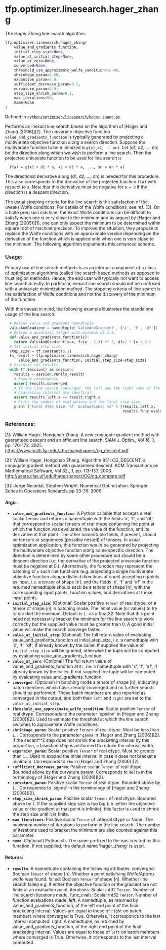 <div itemscope itemtype="http://developers.google.com/ReferenceObject">
<meta itemprop="name" content="tfp.optimizer.linesearch.hager_zhang" />
<meta itemprop="path" content="Stable" />
</div>

# tfp.optimizer.linesearch.hager_zhang

The Hager Zhang line search algorithm.

``` python
tfp.optimizer.linesearch.hager_zhang(
    value_and_gradients_function,
    initial_step_size=None,
    value_at_initial_step=None,
    value_at_zero=None,
    converged=None,
    threshold_use_approximate_wolfe_condition=1e-06,
    shrinkage_param=0.66,
    expansion_param=5.0,
    sufficient_decrease_param=0.1,
    curvature_param=0.9,
    step_size_shrink_param=0.1,
    max_iterations=50,
    name=None
)
```



Defined in [`python/optimizer/linesearch/hager_zhang.py`](https://github.com/tensorflow/probability/tree/master/tensorflow_probability/python/optimizer/linesearch/hager_zhang.py).

<!-- Placeholder for "Used in" -->

Performs an inexact line search based on the algorithm of
[Hager and Zhang (2006)][2].
The univariate objective function `value_and_gradients_function` is typically
generated by projecting a multivariate objective function along a search
direction. Suppose the multivariate function to be minimized is
`g(x1,x2, .. xn)`. Let (d1, d2, ..., dn) be the direction along which we wish
to perform a line search. Then the projected univariate function to be used
for line search is

```None
  f(a) = g(x1 + d1 * a, x2 + d2 * a, ..., xn + dn * a)
```

The directional derivative along (d1, d2, ..., dn) is needed for this
procedure. This also corresponds to the derivative of the projected function
`f(a)` with respect to `a`. Note that this derivative must be negative for
`a = 0` if the direction is a descent direction.

The usual stopping criteria for the line search is the satisfaction of the
(weak) Wolfe conditions. For details of the Wolfe conditions, see
ref. [3]. On a finite precision machine, the exact Wolfe conditions can
be difficult to satisfy when one is very close to the minimum and as argued
by [Hager and Zhang (2005)][1], one can only expect the minimum to be
determined within square root of machine precision. To improve the situation,
they propose to replace the Wolfe conditions with an approximate version
depending on the derivative of the function which is applied only when one
is very close to the minimum. The following algorithm implements this
enhanced scheme.

### Usage:

Primary use of line search methods is as an internal component of a class of
optimization algorithms (called line search based methods as opposed to
trust region methods). Hence, the end user will typically not want to access
line search directly. In particular, inexact line search should not be
confused with a univariate minimization method. The stopping criteria of line
search is the satisfaction of Wolfe conditions and not the discovery of the
minimum of the function.

With this caveat in mind, the following example illustrates the standalone
usage of the line search.

```python
  # Define value and gradient namedtuple
  ValueAndGradient = namedtuple('ValueAndGradient', ['x', 'f', 'df'])
  # Define a quadratic target with minimum at 1.3.
  def value_and_gradients_function(x):
    return ValueAndGradient(x=x, f=(x - 1.3) ** 2, df=2 * (x-1.3))
  # Set initial step size.
  step_size = tf.constant(0.1)
  ls_result = tfp.optimizer.linesearch.hager_zhang(
      value_and_gradients_function, initial_step_size=step_size)
  # Evaluate the results.
  with tf.Session() as session:
    results = session.run(ls_result)
    # Ensure convergence.
    assert results.converged
    # If the line search converged, the left and the right ends of the
    # bracketing interval are identical.
    assert results.left.x == result.right.x
    # Print the number of evaluations and the final step size.
    print ("Final Step Size: %f, Evaluations: %d" % (results.left.x,
                                                     results.func_evals))
```

### References:
[1]: William Hager, Hongchao Zhang. A new conjugate gradient method with
  guaranteed descent and an efficient line search. SIAM J. Optim., Vol 16. 1,
  pp. 170-172. 2005.
  https://www.math.lsu.edu/~hozhang/papers/cg_descent.pdf

[2]: William Hager, Hongchao Zhang. Algorithm 851: CG_DESCENT, a conjugate
  gradient method with guaranteed descent. ACM Transactions on Mathematical
  Software, Vol 32., 1, pp. 113-137. 2006.
  http://users.clas.ufl.edu/hager/papers/CG/cg_compare.pdf

[3]: Jorge Nocedal, Stephen Wright. Numerical Optimization. Springer Series in
  Operations Research. pp 33-36. 2006

#### Args:

* <b>`value_and_gradients_function`</b>: A Python callable that accepts a real scalar
  tensor and returns a namedtuple with the fields 'x', 'f', and 'df' that
  correspond to scalar tensors of real dtype containing the point at which
  the function was evaluated, the value of the function, and its
  derivative at that point. The other namedtuple fields, if present,
  should be tensors or sequences (possibly nested) of tensors.
  In usual optimization application, this function would be generated by
  projecting the multivariate objective function along some specific
  direction. The direction is determined by some other procedure but should
  be a descent direction (i.e. the derivative of the projected univariate
  function must be negative at 0.).
  Alternatively, the function may represent the batching of `n` such line
  functions (e.g. projecting a single multivariate objective function along
  `n` distinct directions at once) accepting n points as input, i.e. a
  tensor of shape [n], and the fields 'x', 'f' and 'df' in the returned
  namedtuple should each be a tensor of shape [n], with the corresponding
  input points, function values, and derivatives at those input points.
* <b>`initial_step_size`</b>: (Optional) Scalar positive `Tensor` of real dtype, or
  a tensor of shape [n] in batching mode. The initial value (or values) to
  try to bracket the minimum. Default is `1.` as a float32.
  Note that this point need not necessarily bracket the minimum for the line
  search to work correctly but the supplied value must be greater than 0.
  A good initial value will make the search converge faster.
* <b>`value_at_initial_step`</b>: (Optional) The full return value of evaluating
  value_and_gradients_function at initial_step_size, i.e. a namedtuple with
  'x', 'f', 'df', if already known by the caller. If supplied the value of
  `initial_step_size` will be ignored, otherwise the tuple will be computed
  by evaluating value_and_gradients_function.
* <b>`value_at_zero`</b>: (Optional) The full return value of
  value_and_gradients_function at `0.`, i.e. a namedtuple with
  'x', 'f', 'df', if already known by the caller. If not supplied the tuple
  will be computed by evaluating value_and_gradients_function.
* <b>`converged`</b>: (Optional) In batching mode a tensor of shape [n], indicating
  batch members which have already converged and no further search should
  be performed. These batch members are also reported as converged in the
  output, and both their `left` and `right` are set to the
  `value_at_initial_step`.
* <b>`threshold_use_approximate_wolfe_condition`</b>: Scalar positive `Tensor`
  of real dtype. Corresponds to the parameter 'epsilon' in
  [Hager and Zhang (2006)][2]. Used to estimate the
  threshold at which the line search switches to approximate Wolfe
  conditions.
* <b>`shrinkage_param`</b>: Scalar positive Tensor of real dtype. Must be less than
  `1.`. Corresponds to the parameter `gamma` in
  [Hager and Zhang (2006)][2].
  If the secant**2 step does not shrink the bracketing interval by this
  proportion, a bisection step is performed to reduce the interval width.
* <b>`expansion_param`</b>: Scalar positive `Tensor` of real dtype. Must be greater
  than `1.`. Used to expand the initial interval in case it does not bracket
  a minimum. Corresponds to `rho` in [Hager and Zhang (2006)][2].
* <b>`sufficient_decrease_param`</b>: Positive scalar `Tensor` of real dtype.
  Bounded above by the curvature param. Corresponds to `delta` in the
  terminology of [Hager and Zhang (2006)][2].
* <b>`curvature_param`</b>: Positive scalar `Tensor` of real dtype. Bounded above
  by `1.`. Corresponds to 'sigma' in the terminology of
  [Hager and Zhang (2006)][2].
* <b>`step_size_shrink_param`</b>: Positive scalar `Tensor` of real dtype. Bounded
  above by `1`. If the supplied step size is too big (i.e. either the
  objective value or the gradient at that point is infinite), this factor
  is used to shrink the step size until it is finite.
* <b>`max_iterations`</b>: Positive scalar `Tensor` of integral dtype or None. The
  maximum number of iterations to perform in the line search. The number of
  iterations used to bracket the minimum are also counted against this
  parameter.
* <b>`name`</b>: (Optional) Python str. The name prefixed to the ops created by this
  function. If not supplied, the default name 'hager_zhang' is used.


#### Returns:

* <b>`results`</b>: A namedtuple containing the following attributes.
  converged: Boolean `Tensor` of shape [n]. Whether a point satisfying
    Wolfe/Approx wolfe was found.
  failed: Boolean `Tensor` of shape [n]. Whether line search failed e.g.
    if either the objective function or the gradient are not finite at
    an evaluation point.
  iterations: Scalar int32 `Tensor`. Number of line search iterations made.
  func_evals: Scalar int32 `Tensor`. Number of function evaluations made.
  left: A namedtuple, as returned by value_and_gradients_function,
    of the left end point of the final bracketing interval. Values are
    equal to those of `right` on batch members where converged is True.
    Otherwise, it corresponds to the last interval computed.
  right: A namedtuple, as returned by value_and_gradients_function,
    of the right end point of the final bracketing interval. Values are
    equal to those of `left` on batch members where converged is True.
    Otherwise, it corresponds to the last interval computed.